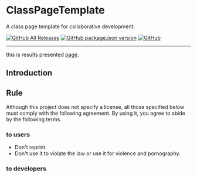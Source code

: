 # ClassPageTemplate
A class page template for collaborative development.

[![GitHub All Releases](https://img.shields.io/github/downloads/yappy2000d/ClassPageTemplate/total?style=flat-square&logo=GitHub)](https://github.com/yappy2000d/ClassPageTemplate/archive/master.zip)
[![GitHub package.json version](https://img.shields.io/github/package-json/v/yappy2000d/ClassPageTemplate?style=flat-square&logo=visual-studio-code)](https://github.com/yappy2000d/ClassPageTemplate/branches)
[![GitHub](https://img.shields.io/github/license/yappy2000d/ClassPageTemplate?style=flat-square)](https://github.com/yappy2000d/ClassPageTemplate/blob/master/LICENSE.md)

----

this is results presented [page](https://yappy2000d.github.io/ClassPageTemplate/).

## Introduction

## Rule
Although this project does not specify a license, all those specified below must comply with the following agreement. By using it, you agree to abide by the following terms.
### to users
+ Don't reprint.
+ Don't use it to violate the law or use it for violence and pornography.

### to developers
